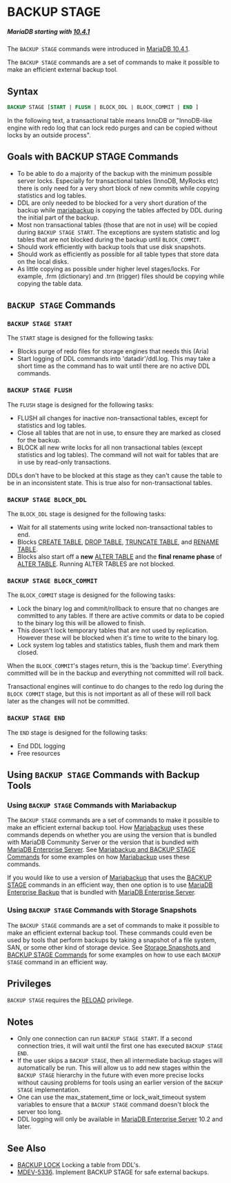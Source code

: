 # BACKUP STAGE

##### MariaDB starting with [10.4.1](/kb/en/mariadb-1041-release-notes/)

The `BACKUP STAGE` commands were introduced in [MariaDB 10.4.1](/kb/en/mariadb-1041-release-notes/).

The `BACKUP STAGE` commands are a set of commands to make it possible to make an efficient external backup tool.

## Syntax

```sql
BACKUP STAGE [START | FLUSH | BLOCK_DDL | BLOCK_COMMIT | END ]
```

In the following text, a transactional table means InnoDB or "InnoDB-like engine with redo log that can lock redo purges and can be copied without locks by an outside process".

## Goals with BACKUP STAGE Commands

- To be able to do a majority of the backup with the minimum possible server locks. Especially for transactional tables (InnoDB, MyRocks etc) there is only need for a very short block of new commits while copying statistics and log tables.
- DDL are only needed to be blocked for a very short duration of the backup while [mariabackup](/mariadb-administration/backing-up-and-restoring-databases/mariabackup/) is copying the tables affected by DDL during the initial part of the backup.
- Most non transactional tables (those that are not in use) will be copied during `BACKUP STAGE START`.  The exceptions are system statistic and log tables that are not blocked during the backup until `BLOCK_COMMIT`.
- Should work efficiently with backup tools that use disk snapshots.
- Should work as efficiently as possible for all table types that store data on the local disks.
- As little copying as possible under higher level stages/locks. For example, .frm (dictionary) and .trn (trigger) files should be copying while copying the table data.

## `BACKUP STAGE` Commands

### `BACKUP STAGE START`

The `START` stage is designed for the following tasks:

- Blocks purge of redo files for storage engines that needs this (Aria)
- Start logging of DDL commands into 'datadir'/ddl.log. This may take a short time as the command has to wait until there are no active DDL commands.

### `BACKUP STAGE FLUSH`

The `FLUSH` stage is designed for the following tasks:

- FLUSH all changes for inactive non-transactional tables, except for statistics and log tables.
- Close all tables that are not in use, to ensure they are marked as closed for the backup.
- BLOCK all new write locks for all non transactional tables (except statistics and log tables).  The command will not wait for tables that are in use by read-only transactions.

DDLs don't have to be blocked at this stage as they can't cause the table to be in an inconsistent state. This is true also for non-transactional tables.

### `BACKUP STAGE BLOCK_DDL`

The `BLOCK_DDL` stage is designed for the following tasks:

- Wait for all statements using write locked non-transactional tables to end.
- Blocks [CREATE TABLE](/sql-statements-structure/sql-statements/data-definition/create/create-table/), [DROP TABLE](/sql-statements-structure/sql-statements/data-definition/drop/drop-table/), [TRUNCATE TABLE](/sql-statements-structure/sql-statements/table-statements/truncate-table/), and [RENAME TABLE](/sql-statements-structure/sql-statements/data-definition/rename-table/).
- Blocks also start off a <strong>new</strong> [ALTER TABLE](/sql-statements-structure/sql-statements/data-definition/alter/alter-table/) and the <strong>final rename phase</strong> of [ALTER TABLE](/sql-statements-structure/sql-statements/data-definition/alter/alter-table/). Running ALTER TABLES are not blocked.

### `BACKUP STAGE BLOCK_COMMIT`

The `BLOCK_COMMIT` stage is designed for the following tasks:

- Lock the binary log and commit/rollback to ensure that no changes are committed to any tables. If there are active commits or data to be copied to the binary log this will be allowed to finish.
- This doesn't lock temporary tables that are not used by replication. However these will be blocked when it's time to write to the binary log.
- Lock system log tables and statistics tables, flush them and mark them closed.

When the `BLOCK_COMMIT`'s stages return, this is the 'backup time'. Everything committed will be in the backup and everything not committed will roll back.

Transactional engines will continue to do changes to the redo log during the `BLOCK COMMIT` stage, but this is not important as all of these will roll back later as the changes will not be committed.

### `BACKUP STAGE END`

The `END` stage is designed for the following tasks:

- End DDL logging
- Free resources

## Using `BACKUP STAGE` Commands with Backup Tools

### Using `BACKUP STAGE` Commands with Mariabackup

The `BACKUP STAGE` commands are a set of commands to make it possible to make an efficient external backup tool. How [Mariabackup](/mariadb-administration/backing-up-and-restoring-databases/mariabackup/) uses these commands depends on whether you are using the version that is bundled with MariaDB Community Server or the version that is bundled with [MariaDB Enterprise Server](https://mariadb.com/docs/products/mariadb-enterprise-server/). See [Mariabackup and BACKUP STAGE Commands](/mariadb-administration/backing-up-and-restoring-databases/mariabackup/mariabackup-and-backup-stage-commands/) for some examples on how [Mariabackup](/mariadb-administration/backing-up-and-restoring-databases/mariabackup/) uses these commands.

If you would like to use a version of [Mariabackup](/mariadb-administration/backing-up-and-restoring-databases/mariabackup/) that uses the [BACKUP STAGE](/sql-statements-structure/sql-statements/administrative-sql-statements/backup-commands/backup-stage/) commands in an efficient way, then one option is to use [MariaDB Enterprise Backup](https://mariadb.com/docs/usage/mariadb-enterprise-backup/) that is bundled with [MariaDB Enterprise Server](https://mariadb.com/docs/products/mariadb-enterprise-server/).

### Using `BACKUP STAGE` Commands with Storage Snapshots

The `BACKUP STAGE` commands are a set of commands to make it possible to make an efficient external backup tool. These commands could even be used by tools that perform backups by taking a snapshot of a file system, SAN, or some other kind of storage device. See [Storage Snapshots and BACKUP STAGE Commands](/sql-statements-structure/sql-statements/administrative-sql-statements/backup-commands/storage-snapshots-and-backup-stage-commands/) for some examples on how to use each `BACKUP STAGE` command in an efficient way.

## Privileges

`BACKUP STAGE` requires the [RELOAD](/sql-statements-structure/sql-statements/account-management-sql-commands/grant/) privilege.

## Notes

- Only one connection can run `BACKUP STAGE START`. If a second connection tries, it will wait until the first one has executed `BACKUP STAGE END`.
- If the user skips a `BACKUP STAGE`, then all intermediate backup stages will automatically be run. This will allow us to add new stages within the `BACKUP STAGE` hierarchy in the future with even more precise locks without causing problems for tools using an earlier version of the `BACKUP STAGE` implementation.
- One can use the <a undefined>max_statement_time</a> or <a undefined>lock_wait_timeout</a> system variables to ensure that a `BACKUP STAGE` command doesn't block the server too long.
- DDL logging will only be available in [MariaDB Enterprise Server](https://mariadb.com/docs/products/mariadb-enterprise-server/) 10.2 and later.

## See Also

- [BACKUP LOCK](/sql-statements-structure/sql-statements/administrative-sql-statements/backup-commands/backup-lock/) Locking a table from DDL's.
- [MDEV-5336](https://jira.mariadb.org/browse/MDEV-5336). Implement BACKUP STAGE for safe external backups.